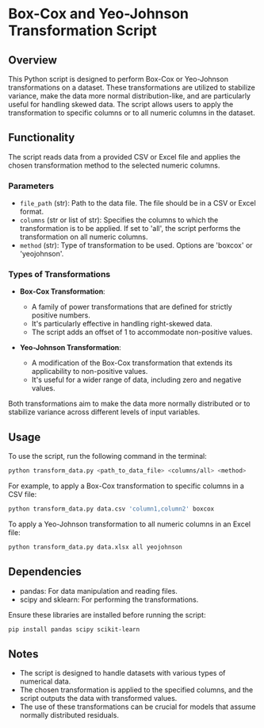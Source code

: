 # Box-Cox and Yeo-Johnson Transformation Script

## Overview

This Python script is designed to perform Box-Cox or Yeo-Johnson transformations on a dataset. These transformations are utilized to stabilize variance, make the data more normal distribution-like, and are particularly useful for handling skewed data. The script allows users to apply the transformation to specific columns or to all numeric columns in the dataset.

## Functionality

The script reads data from a provided CSV or Excel file and applies the chosen transformation method to the selected numeric columns.

### Parameters

- `file_path` (str): Path to the data file. The file should be in a CSV or Excel format.
- `columns` (str or list of str): Specifies the columns to which the transformation is to be applied. If set to 'all', the script performs the transformation on all numeric columns.
- `method` (str): Type of transformation to be used. Options are 'boxcox' or 'yeojohnson'.

### Types of Transformations

- **Box-Cox Transformation**:
  - A family of power transformations that are defined for strictly positive numbers.
  - It's particularly effective in handling right-skewed data.
  - The script adds an offset of 1 to accommodate non-positive values.

- **Yeo-Johnson Transformation**:
  - A modification of the Box-Cox transformation that extends its applicability to non-positive values.
  - It's useful for a wider range of data, including zero and negative values.

Both transformations aim to make the data more normally distributed or to stabilize variance across different levels of input variables.

## Usage

To use the script, run the following command in the terminal:

```bash
python transform_data.py <path_to_data_file> <columns/all> <method>
```

For example, to apply a Box-Cox transformation to specific columns in a CSV file:

```bash
python transform_data.py data.csv 'column1,column2' boxcox
```

To apply a Yeo-Johnson transformation to all numeric columns in an Excel file:

```bash
python transform_data.py data.xlsx all yeojohnson
```

## Dependencies

- pandas: For data manipulation and reading files.
- scipy and sklearn: For performing the transformations.

Ensure these libraries are installed before running the script:

```bash
pip install pandas scipy scikit-learn
```

## Notes

- The script is designed to handle datasets with various types of numerical data.
- The chosen transformation is applied to the specified columns, and the script outputs the data with transformed values.
- The use of these transformations can be crucial for models that assume normally distributed residuals.

